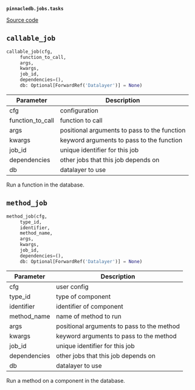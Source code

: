 **`pinnacledb.jobs.tasks`** 

[Source code](https://github.com/SuperDuperDB/pinnacledb/blob/main/pinnacledb/jobs/tasks.py)

## `callable_job` 

```python
callable_job(cfg,
     function_to_call,
     args,
     kwargs,
     job_id,
     dependencies=(),
     db: Optional[ForwardRef('Datalayer')] = None)
```
| Parameter | Description |
|-----------|-------------|
| cfg | configuration |
| function_to_call | function to call |
| args | positional arguments to pass to the function |
| kwargs | keyword arguments to pass to the function |
| job_id | unique identifier for this job |
| dependencies | other jobs that this job depends on |
| db | datalayer to use |

Run a function in the database.

## `method_job` 

```python
method_job(cfg,
     type_id,
     identifier,
     method_name,
     args,
     kwargs,
     job_id,
     dependencies=(),
     db: Optional[ForwardRef('Datalayer')] = None)
```
| Parameter | Description |
|-----------|-------------|
| cfg | user config |
| type_id | type of component |
| identifier | identifier of component |
| method_name | name of method to run |
| args | positional arguments to pass to the method |
| kwargs | keyword arguments to pass to the method |
| job_id | unique identifier for this job |
| dependencies | other jobs that this job depends on |
| db | datalayer to use |

Run a method on a component in the database.

